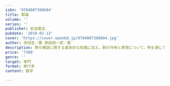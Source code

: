 ```yaml
---
isbn: '9784007308604'
title: 群論
volume: ''
series: ''
publisher: 岩波書店
pubdate: '2019-03-13'
cover: 'https://cover.openbd.jp/9784007308604.jpg'
author: 寺田至／著 原田耕一郎／著
description: 群の構造に関する基本的な知識に加え，群の作用と表現について，例を通じて実感を培いながら学ぶ．
price: '7300'
genre: ''
target: 専門
format: 単行本
content: 数学

---
```

